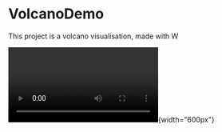 # VolcanoDemo

This project is a volcano visualisation, made with W 

![Volcanic island eruption](final-report/videos/full_7.mp4){width="600px"}
